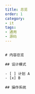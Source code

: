 ```yaml
---
title: 总览
order: 1
category:
- it
tags:
- 通用
- 源码
---
```




```markmap

# 内容总览

## 设计模式

- [ ] 计划 A
- [x] B

## 操作系统





```
